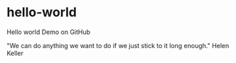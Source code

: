 # hello-world
Hello world Demo on GitHub

"We can do anything we want to do if we just stick to it long enough."
Helen Keller  

